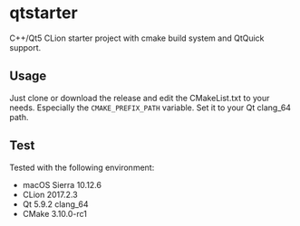 # qtstarter
C++/Qt5 CLion starter project with cmake build system and QtQuick support.

## Usage
Just clone or download the release and edit the CMakeList.txt to your needs. Especially the `CMAKE_PREFIX_PATH` variable. Set it to your Qt clang_64 path.

## Test
Tested with the following environment:

- macOS Sierra 10.12.6 
- CLion 2017.2.3 
- Qt 5.9.2 clang_64
- CMake 3.10.0-rc1

